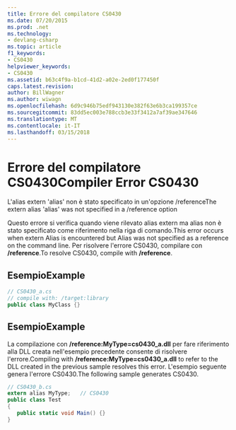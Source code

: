 ```yaml
---
title: Errore del compilatore CS0430
ms.date: 07/20/2015
ms.prod: .net
ms.technology:
- devlang-csharp
ms.topic: article
f1_keywords:
- CS0430
helpviewer_keywords:
- CS0430
ms.assetid: b63c4f9a-b1cd-41d2-a02e-2ed0f177450f
caps.latest.revision: 
author: BillWagner
ms.author: wiwagn
ms.openlocfilehash: 6d9c946b75edf943130e382f63e6b3ca199357ce
ms.sourcegitcommit: 83dd5ec003e788ccb3e33f3412a7af39ae347646
ms.translationtype: MT
ms.contentlocale: it-IT
ms.lasthandoff: 03/15/2018
---
```

# <a name="compiler-error-cs0430"></a><span data-ttu-id="ecb56-102">Errore del compilatore CS0430</span><span class="sxs-lookup"><span data-stu-id="ecb56-102">Compiler Error CS0430</span></span>
<span data-ttu-id="ecb56-103">L'alias extern 'alias' non è stato specificato in un'opzione /reference</span><span class="sxs-lookup"><span data-stu-id="ecb56-103">The extern alias 'alias' was not specified in a /reference option</span></span>  
  
 <span data-ttu-id="ecb56-104">Questo errore si verifica quando viene rilevato alias extern ma alias non è stato specificato come riferimento nella riga di comando.</span><span class="sxs-lookup"><span data-stu-id="ecb56-104">This error occurs when extern Alias is encountered but Alias was not specified as a reference on the command line.</span></span> <span data-ttu-id="ecb56-105">Per risolvere l'errore CS0430, compilare con **/reference**.</span><span class="sxs-lookup"><span data-stu-id="ecb56-105">To resolve CS0430, compile with **/reference**.</span></span>  
  
## <a name="example"></a><span data-ttu-id="ecb56-106">Esempio</span><span class="sxs-lookup"><span data-stu-id="ecb56-106">Example</span></span>  
  
```csharp  
// CS0430_a.cs  
// compile with: /target:library   
public class MyClass {}  
```  
  
## <a name="example"></a><span data-ttu-id="ecb56-107">Esempio</span><span class="sxs-lookup"><span data-stu-id="ecb56-107">Example</span></span>  
 <span data-ttu-id="ecb56-108">La compilazione con **/reference:MyType=cs0430_a.dll** per fare riferimento alla DLL creata nell'esempio precedente consente di risolvere l'errore.</span><span class="sxs-lookup"><span data-stu-id="ecb56-108">Compiling with **/reference:MyType=cs0430_a.dll** to refer to the DLL created in the previous sample resolves this error.</span></span> <span data-ttu-id="ecb56-109">L'esempio seguente genera l'errore CS0430.</span><span class="sxs-lookup"><span data-stu-id="ecb56-109">The following sample generates CS0430.</span></span>  
  
```csharp  
// CS0430_b.cs  
extern alias MyType;   // CS0430  
public class Test   
{  
   public static void Main() {}  
}  
```
